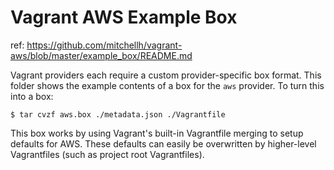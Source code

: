 # Vagrant AWS Example Box

ref: https://github.com/mitchellh/vagrant-aws/blob/master/example_box/README.md

Vagrant providers each require a custom provider-specific box format.
This folder shows the example contents of a box for the `aws` provider.
To turn this into a box:

```
$ tar cvzf aws.box ./metadata.json ./Vagrantfile
```

This box works by using Vagrant's built-in Vagrantfile merging to setup
defaults for AWS. These defaults can easily be overwritten by higher-level
Vagrantfiles (such as project root Vagrantfiles).
